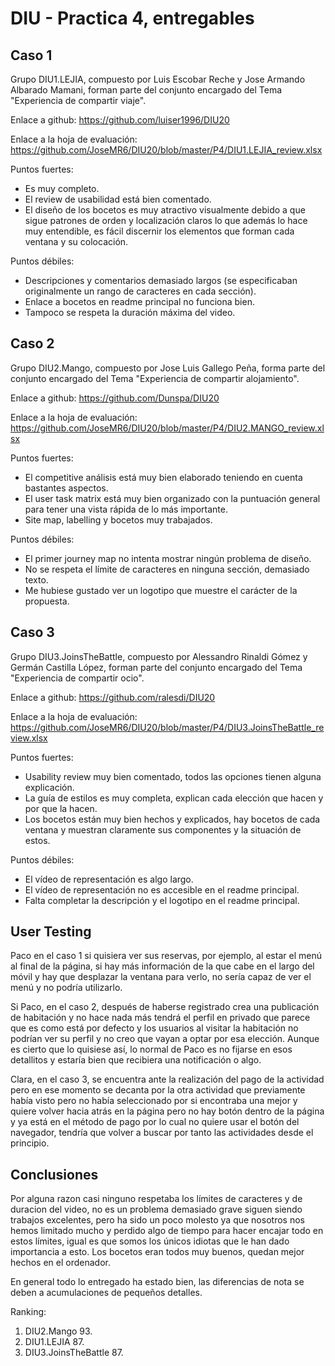 # DIU - Practica 4, entregables

## Caso 1

Grupo DIU1.LEJIA, compuesto por Luis Escobar Reche y Jose Armando Albarado Mamani, forman parte del conjunto encargado del Tema "Experiencia de compartir viaje".

Enlace a github:
https://github.com/luiser1996/DIU20

Enlace a la hoja de evaluación:
https://github.com/JoseMR6/DIU20/blob/master/P4/DIU1.LEJIA_review.xlsx

Puntos fuertes:
* Es muy completo.
* El review de usabilidad está bien comentado.
* El diseño de los bocetos es muy atractivo visualmente debido a que sigue patrones de orden y localización claros lo que además lo hace muy entendible, es fácil discernir los elementos que forman cada ventana y su colocación.

Puntos débiles:
* Descripciones y comentarios demasiado largos (se especificaban originalmente un rango de caracteres en cada sección).
* Enlace a bocetos en readme principal no funciona bien.
* Tampoco se respeta la duración máxima del video.


## Caso 2

Grupo DIU2.Mango, compuesto por Jose Luis Gallego Peña, forma parte del conjunto encargado del Tema "Experiencia de compartir alojamiento".

Enlace a github:
https://github.com/Dunspa/DIU20

Enlace a la hoja de evaluación:
https://github.com/JoseMR6/DIU20/blob/master/P4/DIU2.MANGO_review.xlsx

Puntos fuertes:
* El competitive análisis está muy bien elaborado teniendo en cuenta bastantes aspectos.
* El user task matrix está muy bien organizado con la puntuación general para tener una vista rápida de lo más importante.
* Site map, labelling y bocetos muy trabajados.

Puntos débiles:
* El primer journey map no intenta mostrar ningún problema de diseño.
* No se respeta el límite de caracteres en ninguna sección, demasiado texto.
* Me hubiese gustado ver un logotipo que muestre el carácter de la propuesta.


## Caso 3

Grupo DIU3.JoinsTheBattle, compuesto por Alessandro Rinaldi Gómez  y Germán Castilla López, forman parte del conjunto encargado del Tema "Experiencia de compartir ocio". 

Enlace a github:
https://github.com/ralesdi/DIU20

Enlace a la hoja de evaluación:
https://github.com/JoseMR6/DIU20/blob/master/P4/DIU3.JoinsTheBattle_review.xlsx

Puntos fuertes:
* Usability review muy bien comentado, todos las opciones tienen alguna explicación.
* La guía de estilos es muy completa, explican cada elección que hacen y por que la hacen.
* Los bocetos están muy bien hechos y explicados, hay bocetos de cada ventana y muestran claramente sus componentes y la situación de estos.

Puntos débiles:
* El vídeo de representación es algo largo.
* El vídeo de representación no es accesible en el readme principal.
* Falta completar la descripción y el logotipo en el readme principal.


## User Testing

Paco en el caso 1 si quisiera ver sus reservas, por ejemplo, al estar el menú al final de la página, si hay más información de la que cabe en el largo del móvil y hay que desplazar la ventana para verlo, no sería capaz de ver el menú y no podría utilizarlo.

Si Paco, en el caso 2, después de haberse registrado crea una publicación de habitación y no hace nada más tendrá el perfil en privado que parece que es como está por defecto y los usuarios al visitar la habitación no podrían ver su perfil y no creo que vayan a optar por esa elección. Aunque es cierto que lo quisiese así, lo normal de Paco es no fijarse en esos detallitos y estaría bien que recibiera una notificación o algo.

Clara, en el caso 3, se encuentra ante la realización del pago de la actividad pero en ese momento se decanta por la otra actividad que previamente había visto pero no había seleccionado por si encontraba una mejor y quiere volver hacia atrás en la página pero no hay botón dentro de la página y ya está en el método de pago por lo cual no quiere usar el botón del navegador, tendría que volver a buscar por tanto las actividades desde el principio.


## Conclusiones
Por alguna razon casi ninguno respetaba los límites de caracteres y de duracion del video, no es un problema demasiado grave siguen siendo trabajos excelentes, pero ha sido un poco molesto ya que nosotros nos hemos limitado mucho y perdido algo de tiempo para hacer encajar todo en estos límites, igual es que somos los únicos idiotas que le han dado importancia a esto. Los bocetos eran todos muy buenos, quedan mejor hechos en el ordenador.

En general todo lo entregado ha estado bien, las diferencias de nota se deben a acumulaciones de pequeños detalles.

Ranking:
1. DIU2.Mango 93.
2. DIU1.LEJIA 87.
3. DIU3.JoinsTheBattle 87.
